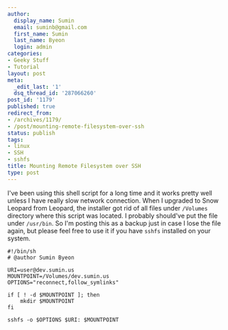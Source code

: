 ```yaml
---
author:
  display_name: Sumin
  email: suminb@gmail.com
  first_name: Sumin
  last_name: Byeon
  login: admin
categories:
- Geeky Stuff
- Tutorial
layout: post
meta:
  _edit_last: '1'
  dsq_thread_id: '287066260'
post_id: '1179'
published: true
redirect_from:
- /archives/1179/
- /post/mounting-remote-filesystem-over-ssh
status: publish
tags:
- linux
- SSH
- sshfs
title: Mounting Remote Filesystem over SSH
type: post
---
```

I've been using this shell script for a long time and it works pretty well unless I have really slow network connection. When I upgraded to Snow Leopard from Leopard, the installer got rid of all files under `/Volumes` directory where this script was located. I probably should've put the file under `/usr/bin`. So I'm posting this as a backup just in case I lose the file again, but please feel free to use it if you have `sshfs` installed on your system.

~~~
#!/bin/sh
# @author Sumin Byeon

URI=user@dev.sumin.us
MOUNTPOINT=/Volumes/dev.sumin.us
OPTIONS="reconnect,follow_symlinks"

if [ ! -d $MOUNTPOINT ]; then
	mkdir $MOUNTPOINT
fi

sshfs -o $OPTIONS $URI: $MOUNTPOINT
~~~

